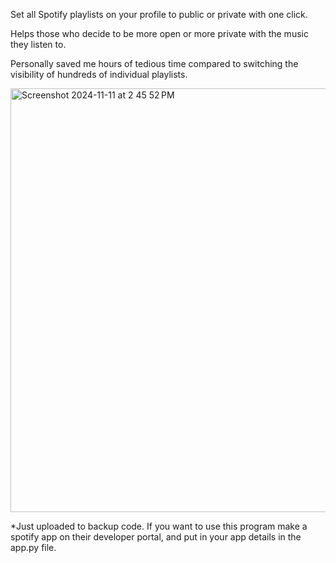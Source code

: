 Set all Spotify playlists on your profile to public or private with one click.


Helps those who decide to be more open or more private with the music they listen to. 

Personally saved me hours of tedious time compared to switching the visibility of hundreds of individual playlists.

<img width="678" alt="Screenshot 2024-11-11 at 2 45 52 PM" src="https://github.com/user-attachments/assets/a0073439-96f3-46ae-9b60-8e541a7089a9">


*Just uploaded to backup code. If you want to use this program make a spotify app on their developer portal, and put in your app details in the app.py file.
